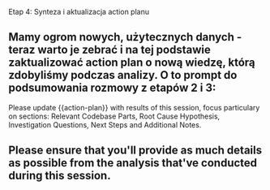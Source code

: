 Etap 4: Synteza i aktualizacja action planu

Mamy ogrom nowych, użytecznych danych - teraz warto je zebrać i na tej podstawie zaktualizować action plan o nową wiedzę, którą zdobyliśmy podczas analizy. O to prompt do podsumowania rozmowy z etapów 2 i 3:
----
Please update {{action-plan}} with results of this session, focus particulary on sections: Relevant Codebase Parts, Root Cause Hypothesis, Investigation Questions, Next Steps and Additional Notes.

Please ensure that you'll provide as much details as possible from the analysis that've conducted during this session.
----